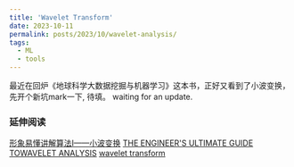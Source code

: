 ```yaml
---
title: 'Wavelet Transform'
date: 2023-10-11
permalink: posts/2023/10/wavelet-analysis/
tags:
  - ML
  - tools
---
```

<script async src="https://cdnjs.cloudflare.com/ajax/libs/mathjax/2.7.1/MathJax.js?config=TeX-MML-AM_CHTML"></script>
最近在回炉《地球科学大数据挖掘与机器学习》这本书，正好又看到了小波变换，先开个新坑mark一下, 待填。
waiting for an update.

### 延伸阅读
[形象易懂讲解算法I——小波变换](https://zhuanlan.zhihu.com/p/22450818)
[THE ENGINEER'S ULTIMATE GUIDE TOWAVELET ANALYSIS](https://cseweb.ucsd.edu/~baden/Doc/wavelets/polikar_wavelets.pdf)
[wavelet transform](https://inst.eecs.berkeley.edu/~ee225b/sp14/lectures/wavelets-g&w.pdf)